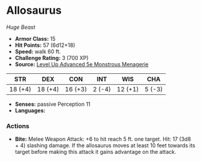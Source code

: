 # Allosaurus

*Huge* *Beast*

- **Armor Class:** 15
- **Hit Points:** 57 (6d12+18)
- **Speed:** walk 60 ft.
- **Challenge Rating:** 3 (700 XP)
- **Source:** [Level Up Advanced 5e Monstrous Menagerie](https://www.levelup5e.com)

| STR | DEX | CON | INT | WIS | CHA |
| --- | --- | --- | --- | --- | --- |
| 18 (+4) | 18 (+4) | 16 (+3) | 2 (-4) | 12 (+1) | 5 (-3) |

- **Senses:** passive Perception 11
- **Languages:** 
### Actions
- **Bite:** Melee Weapon Attack: +6 to hit  reach 5 ft.  one target. Hit: 17 (3d8 + 4) slashing damage. If the allosaurus moves at least 10 feet towards its target before making this attack  it gains advantage on the attack.

